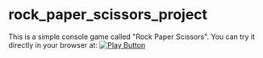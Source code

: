# rock_paper_scissors_project
This is a simple console game called  "Rock Paper Scissors".
You can try it directly in your browser at: 
[<img alt="Play Button" src="https://cdn-icons-png.flaticon.com/512/4028/4028535.png" />](https://replit.com/@ddimitrovv3/RockPaperScissorsconsolegame?v=1)
